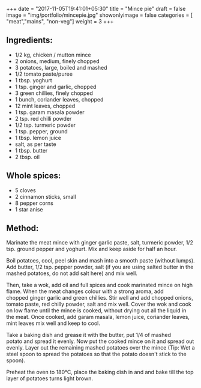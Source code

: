 +++
date = "2017-11-05T19:41:01+05:30"
title = "Mince pie"
draft = false
image = "img/portfolio/mincepie.jpg"
showonlyimage = false
categories = [ "meat","mains", "non-veg"] 
weight = 3
+++


<!--more-->

## Ingredients:

  - 1/2 kg, chicken / mutton mince
  - 2 onions, medium, finely chopped
  - 3 potatoes, large, boiled and mashed
  - 1/2 tomato paste/puree
  - 1 tbsp. yoghurt
  - 1 tsp. ginger and garlic, chopped
  - 3 green chillies, finely chopped
  - 1 bunch, coriander leaves, chopped
  - 12 mint leaves, chopped
  - 1 tsp. garam masala powder
  - 2 tsp. red chilli powder
  - 1/2 tsp. turmeric powder
  - 1 tsp. pepper, ground
  - 1 tbsp. lemon juice
  - salt, as per taste
  - 1 tbsp. butter
  - 2 tbsp. oil

## Whole spices:

  - 5 cloves
  - 2 cinnamon sticks, small
  - 8 pepper corns
  - 1 star anise

## Method:

Marinate the meat mince with ginger garlic paste, salt, turmeric powder,
1/2 tsp. ground pepper and yoghurt. Mix and keep aside for half an hour.

Boil potatoes, cool, peel skin and mash into a smooth paste (without
lumps). Add butter, 1/2 tsp. pepper powder, salt (if you are using
salted butter in the mashed potatoes, do not add salt here) and mix
well.

Then, take a wok, add oil and full spices and cook marinated mince on
high flame. When the meat changes colour with a strong aroma, add
chopped ginger garlic and green chillies. Stir well and add chopped
onions, tomato paste, red chilly powder, salt and mix well. Cover the
wok and cook on low flame until the mince is cooked, without drying out
all the liquid in the meat. Once cooked, add garam masala, lemon juice,
coriander leaves, mint leaves mix well and keep to cool.

Take a baking dish and grease it with the butter, put 1/4 of mashed
potato and spread it evenly. Now put the cooked mince on it and spread
out evenly. Layer out the remaining mashed potatoes over the mince (Tip:
Wet a steel spoon to spread the potatoes so that the potato doesn't
stick to the spoon).

Preheat the oven to 180°C, place the baking dish in and and bake till
the top layer of potatoes turns light brown.


